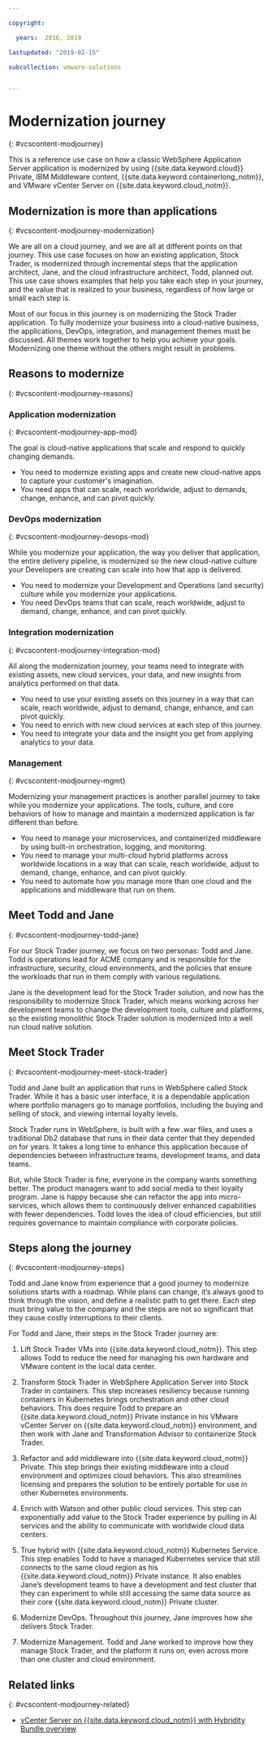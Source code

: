 ```yaml
---

copyright:

  years:  2016, 2019

lastupdated: "2019-02-15"

subcollection: vmware-solutions


---
```


# Modernization journey
{: #vcscontent-modjourney}

This is a reference use case on how a classic WebSphere Application Server application is modernized by using {{site.data.keyword.cloud}} Private, IBM Middleware content, {{site.data.keyword.containerlong_notm}}, and VMware vCenter Server on {{site.data.keyword.cloud_notm}}.

## Modernization is more than applications
{: #vcscontent-modjourney-modernization}

We are all on a cloud journey, and we are all at different points on that journey. This use case focuses on how an existing application, Stock Trader, is modernized through incremental steps that the application architect, Jane, and the cloud infrastructure architect, Todd, planned out. This use case shows examples that help you take each step in your journey, and the value that is realized to your business, regardless of how large or small each step is.

Most of our focus in this journey is on modernizing the Stock Trader application. To fully modernize your business into a cloud-native business, the applications, DevOps, integration, and management themes must be discussed. All themes work together to help you achieve your goals. Modernizing one theme without the others might result in problems.

## Reasons to modernize
{: #vcscontent-modjourney-reasons}

### Application modernization
{: #vcscontent-modjourney-app-mod}

The goal is cloud-native applications that scale and respond to quickly changing demands.

* You need to modernize existing apps and create new cloud-native apps to capture your customer's imagination.
* You need apps that can scale, reach worldwide, adjust to demands, change, enhance, and can pivot quickly.

### DevOps modernization
{: #vcscontent-modjourney-devops-mod}

While you modernize your application, the way you deliver that application, the entire delivery pipeline, is modernized so the new cloud-native culture your Developers are creating can scale into how that app is delivered.

* You need to modernize your Development and Operations (and security) culture while you modernize your applications.
* You need DevOps teams that can scale, reach worldwide, adjust to demand, change, enhance, and can pivot quickly.

###  Integration modernization
{: #vcscontent-modjourney-integration-mod}

All along the modernization journey, your teams need to integrate with existing assets, new cloud services, your data, and new insights from analytics performed on that data.

* You need to use your existing assets on this journey in a way that can scale, reach worldwide, adjust to demand, change, enhance, and can pivot quickly.
* You need to enrich with new cloud services at each step of this journey.
* You need to integrate your data and the insight you get from applying analytics to your data.

### Management
{: #vcscontent-modjourney-mgmt}

Modernizing your management practices is another parallel journey to take while you modernize your applications. The tools, culture, and core behaviors of how to manage and maintain a modernized application is far different than before.

* You need to manage your microservices, and containerized middleware by using built-in orchestration, logging, and monitoring.
* You need to manage your multi-cloud hybrid platforms across worldwide locations in a way that can scale, reach worldwide, adjust to demand, change, enhance, and can pivot quickly.
* You need to automate how you manage more than one cloud and the applications and middleware that run on them.

## Meet Todd and Jane
{: #vcscontent-modjourney-todd-jane}

For our Stock Trader journey, we focus on two personas: Todd and Jane. Todd is operations lead for ACME company and is responsible for the infrastructure, security, cloud environments, and the policies that ensure the workloads that run in them comply with various regulations.

Jane is the development lead for the Stock Trader solution, and now has the responsibility to modernize Stock Trader, which means working across her development teams to change the development tools, culture and platforms, so the existing monolithic Stock Trader solution is modernized into a well run cloud native solution.

## Meet Stock Trader
{: #vcscontent-modjourney-meet-stock-trader}

Todd and Jane built an application that runs in WebSphere called Stock Trader. While it has a basic user interface, it is a dependable application where portfolio managers go to manage portfolios, including the buying and selling of stock, and viewing internal loyalty levels.

Stock Trader runs in WebSphere, is built with a few .war files, and uses a traditional Db2 database that runs in their data center that they depended on for years. It takes a long time to enhance this application because of dependencies between infrastructure teams, development teams, and data teams.

But, while Stock Trader is fine, everyone in the company wants something better. The product managers want to add social media to their loyalty program. Jane is happy because she can refactor the app into micro-services, which allows them to continuously deliver enhanced capabilities with fewer dependencies. Todd loves the idea of cloud efficiencies, but still requires governance to maintain compliance with corporate policies.

## Steps along the journey
{: #vcscontent-modjourney-steps}

Todd and Jane know from experience that a good journey to modernize solutions starts with a roadmap. While plans can change, it’s always good to think through the vision, and define a realistic path to get there. Each step must bring value to the company and the steps are not so significant that they cause costly interruptions to their clients.

For Todd and Jane, their steps in the Stock Trader journey are:
1. Lift Stock Trader VMs into {{site.data.keyword.cloud_notm}}. This step allows Todd to reduce the need for managing his own hardware and VMware content in the local data center.

2. Transform Stock Trader in WebSphere Application Server into Stock Trader in containers. This step increases resiliency because running containers in Kubernetes brings orchestration and other cloud behaviors. This does require Todd to prepare an {{site.data.keyword.cloud_notm}} Private instance in his VMware vCenter Server on {{site.data.keyword.cloud_notm}} environment, and then work with Jane and Transformation Advisor to containerize Stock Trader.

3. Refactor and add middleware into {{site.data.keyword.cloud_notm}} Private. This step brings their existing middleware into a cloud environment and optimizes cloud behaviors. This also streamlines licensing and prepares the solution to
be entirely portable for use in other Kubernetes environments.

4. Enrich with Watson and other public cloud services. This step can exponentially add value to the Stock Trader experience by pulling in AI services and the ability to communicate with worldwide cloud data centers.

5. True hybrid with {{site.data.keyword.cloud_notm}} Kubernetes Service. This step enables Todd to have a managed Kubernetes service that still connects to the same cloud region as his {{site.data.keyword.cloud_notm}} Private instance. It also enables Jane’s development teams to have a development and test cluster that they can experiment to while still accessing the same data source as their core {{site.data.keyword.cloud_notm}} Private cluster.

6. Modernize DevOps. Throughout this journey, Jane improves how she delivers Stock Trader.

7. Modernize Management. Todd and Jane worked to improve how they manage Stock Trader, and the platform it runs on, even across more than one cluster and cloud environment.

## Related links
{: #vcscontent-modjourney-related}

* [vCenter Server on {{site.data.keyword.cloud_notm}} with Hybridity Bundle overview](/docs/services/vmwaresolutions/archiref/vcs?topic=vmware-solutions-vcs-hybridity-intro)
